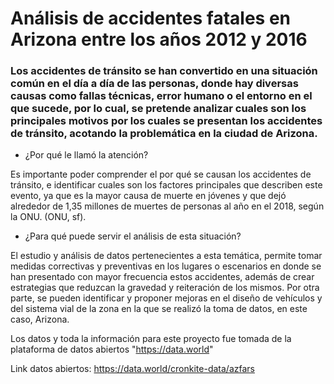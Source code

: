 # Análisis de accidentes fatales en Arizona entre los años 2012 y 2016

### Los accidentes de tránsito se han convertido en una situación común en el día a día de las personas, donde hay diversas causas como fallas técnicas, error humano o el entorno en el que sucede, por lo cual, se pretende analizar cuales son los principales motivos por los cuales se presentan los accidentes de tránsito, acotando la problemática en la ciudad de Arizona.

- ¿Por qué le llamó la atención?

Es importante poder comprender el por qué se causan los accidentes de tránsito, e identificar cuales son los factores principales que describen este evento, ya que es la mayor causa de muerte en jóvenes y que dejó alrededor de 1,35 millones de muertes de personas al año en el 2018, según la ONU. (ONU, sf).

- ¿Para qué puede servir el análisis de esta situación?

El estudio y análisis de datos pertenecientes a esta temática, permite tomar medidas correctivas y preventivas en los lugares o escenarios en donde se han presentado con mayor frecuencia estos accidentes, además de crear estrategias que reduzcan la gravedad y reiteración de los mismos. Por otra parte, se pueden identificar y proponer mejoras en el diseño de vehículos y del sistema vial de la zona en la que se realizó la toma de datos, en este caso, Arizona.

Los datos y toda la información para este proyecto fue tomada de la plataforma de datos abiertos "https://data.world"

Link datos abiertos:
https://data.world/cronkite-data/azfars
